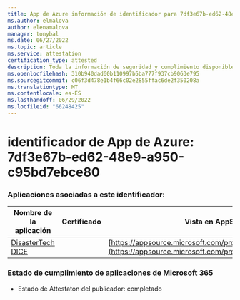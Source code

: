 ```yaml
---
title: App de Azure información de identificador para 7df3e67b-ed62-48e9-a950-c95bd7ebce80
ms.author: elmalova
author: elenamalova
manager: tonybal
ms.date: 06/27/2022
ms.topic: article
ms.service: attestation
certification_type: attested
description: Toda la información de seguridad y cumplimiento disponible para 7df3e67b-ed62-48e9-a950-c95bd7ebce80.
ms.openlocfilehash: 310b940dad60b110997b5ba777f937cb9063e795
ms.sourcegitcommit: c06f3d478e1b4f66c02e2855ffac6de2f350208a
ms.translationtype: MT
ms.contentlocale: es-ES
ms.lasthandoff: 06/29/2022
ms.locfileid: "66248425"
---
```

# <a name="azure-app-id-7df3e67b-ed62-48e9-a950-c95bd7ebce80"></a>identificador de App de Azure: 7df3e67b-ed62-48e9-a950-c95bd7ebce80


### <a name="apps-associated-with-this-id"></a>Aplicaciones asociadas a este identificador:
| **Nombre de la aplicación** | **Certificado** | **Vista en AppSource** |
|--------------|---------------|-----------------------|
| [DisasterTech DICE](../forward/WA200001909.md) |  | [https://appsource.microsoft.com/product/office/WA200001909](https://appsource.microsoft.com/product/office/WA200001909) |

### <a name="microsoft-365-app-compliance-status"></a>Estado de cumplimiento de aplicaciones de Microsoft 365
- Estado de Attestaton del publicador: completado
